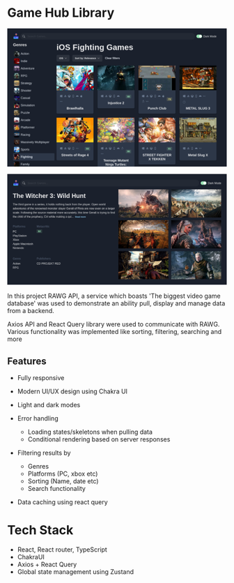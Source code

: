 # Game Hub Library

![screenshot](public/Screenshot.png)

![screenshot](public/Screenshot2.png)

In this project RAWG API, a service which boasts 'The biggest video game database' was used to demonstrate an ability pull, display and manage data from a backend.

Axios API and React Query library were used to communicate with RAWG. Various functionality was implemented like sorting, filtering, searching and more

## Features

- Fully responsive
- Modern UI/UX design using Chakra UI
- Light and dark modes

- Error handling

  - Loading states/skeletons when pulling data
  - Conditional rendering based on server responses

- Filtering results by

  - Genres
  - Platforms (PC, xbox etc)
  - Sorting (Name, date etc)
  - Search functionality

- Data caching using react query

# Tech Stack

- React, React router, TypeScript
- ChakraUI
- Axios + React Query
- Global state management using Zustand
